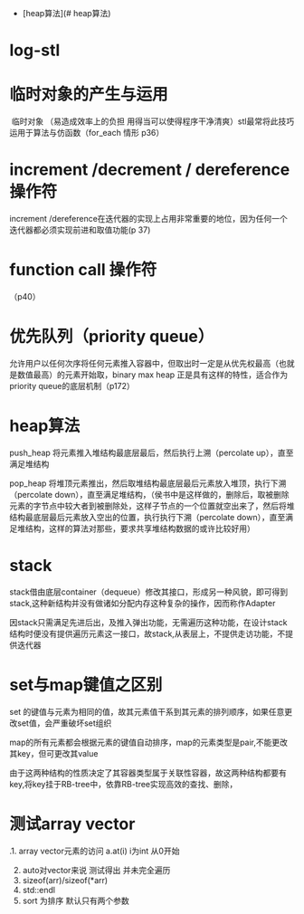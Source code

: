 * [heap算法](# heap算法)
# log-stl
# 临时对象的产生与运用

​    临时对象 （易造成效率上的负担   用得当可以使得程序干净清爽）stl最常将此技巧运用于算法与仿函数（for_each 情形   p36）

# increment /decrement / dereference 操作符

 increment /dereference在迭代器的实现上占用非常重要的地位，因为任何一个迭代器都必须实现前进和取值功能(p 37)

# function call 操作符

（p40）

# 优先队列（priority queue）

允许用户以任何次序将任何元素推入容器中，但取出时一定是从优先权最高（也就是数值最高）的元素开始取，binary  max heap 正是具有这样的特性，适合作为priority queue的底层机制（p172）

# heap算法

push_heap  将元素推入堆结构最底层最后，然后执行上溯（percolate up），直至满足堆结构

pop_heap   将堆顶元素推出，然后取堆结构最底层最后元素放入堆顶，执行下溯（percolate down），直至满足堆结构，（侯书中是这样做的，删除后，取被删除元素的字节点中较大者到被删除处，这样子节点的一个位置就空出来了，然后将堆结构最底层最后元素放入空出的位置，执行执行下溯（percolate down），直至满足堆结构，这样的算法对那些，要求共享堆结构数据的或许比较好用）

# stack

stack借由底层container（dequeue）修改其接口，形成另一种风貌，即可得到stack,这种新结构并没有做诸如分配内存这种复杂的操作，因而称作Adapter

因stack只需满足先进后出，及推入弹出功能，无需遍历这种功能，在设计stack结构时便没有提供遍历元素这一接口，故stack,从表层上，不提供走访功能，不提供迭代器	

# set与map键值之区别

set  的键值与元素为相同的值，故其元素值干系到其元素的排列顺序，如果任意更改set值，会严重破坏set组织

map的所有元素都会根据元素的键值自动排序，map的元素类型是pair,不能更改其key，但可更改其value

由于这两种结构的性质决定了其容器类型属于关联性容器，故这两种结构都要有key,将key挂于RB-tree中，依靠RB-tree实现高效的查找、删除， 



# 测试array vector

.1.  array vector元素的访问 a.at(i)  i为int   从0开始

2.  auto对vector来说 测试得出 并未完全遍历
3. sizeof(arr)/sizeof(*arr)
4. std::endl 
5. sort 为排序  默认只有两个参数





